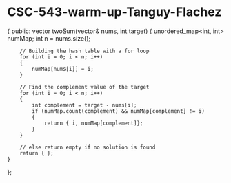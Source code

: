 # CSC-543-warm-up-Tanguy-Flachez


{
    public:
    vector<int> twoSum(vector<int>& nums, int target)
    {
        unordered_map<int, int> numMap;
        int n = nums.size();

        // Building the hash table with a for loop
        for (int i = 0; i < n; i++)
        {
            numMap[nums[i]] = i;
        }

        // Find the complement value of the target
        for (int i = 0; i < n; i++)
        {
            int complement = target - nums[i];
            if (numMap.count(complement) && numMap[complement] != i)
            {
                return { i, numMap[complement]};
            }
        }

        // else return empty if no solution is found
        return { };
    }
};
